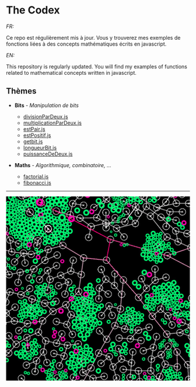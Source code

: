 # The Codex

_FR:_ 

Ce repo est régulièrement mis à jour. Vous y trouverez mes exemples de fonctions liées à des concepts mathématiques écrits en javascript.

_EN:_

This repository is regularly updated. You will find my examples of functions related to mathematical concepts written in javascript.

## Thèmes

  * **Bits** - _Manipulation de bits_
  
    * [divisionParDeux.js](/Bits/divisionParDeux.js)
    * [multiplicationParDeux.js](/Bits/multiplicationParDeux.js)
    * [estPair.js](/Bits/estPair.js)
    * [estPositif.js](/Bits/estPositif.js)
    * [getbit.js](/Bits/getbit.js)
    * [longueurBit.js](/Bits/longueurBit.js)
    * [puissanceDeDeux.js](/Bits/puissanceDeDeux.js)
    
  * **Maths** - _Algorithmique, combinatoire, ..._
  
    * [factorial.js](/Maths/factorial.js)
    * [fibonacci.js](/Maths/fibonacci.js)

---

![thumbnail](./img/thumbnail.jpg)
